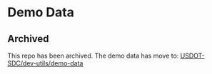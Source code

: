 # Demo Data

## Archived
This repo has been archived. The demo data has move to: [USDOT-SDC/dev-utils/demo-data](https://github.com/USDOT-SDC/dev-utils/tree/main/demo-data)
